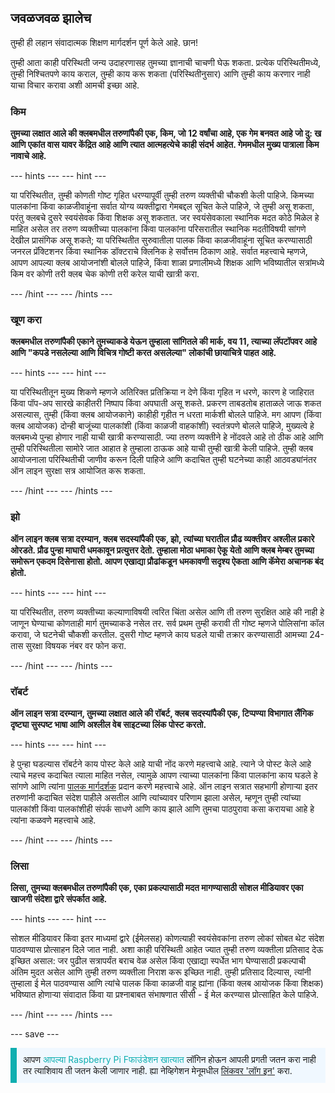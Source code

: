 ## जवळजवळ झालेच

तुम्ही ही लहान संवादात्मक शिक्षण मार्गदर्शन पूर्ण केले आहे. छान!

तुम्ही आता काही परिस्थिती जन्य उदाहरणासह तुमच्या ज्ञानाची चाचणी घेऊ शकता. प्रत्येक परिस्थितीमध्ये, तुम्ही निश्चितपणे काय कराल, तुम्ही काय करू शकता (परिस्थितीनुसार) आणि तुम्ही काय करणार नाही याचा विचार करावा अशी आमची इच्छा आहे.

### किम

**तुमच्या लक्षात आले की क्लबमधील तरुणांपैकी एक, किम, जो 12 वर्षांचा आहे, एक गेम बनवत आहे जो दु: ख आणि एकांत वास यावर केंद्रित आहे आणि त्यात आत्महत्येचे काही संदर्भ आहेत. गेममधील मुख्य पात्राला किम नावाचे आहे.**

--- hints ---
--- hint ---

या परिस्थितीत, तुम्ही कोणती गोष्ट गृहित धरण्यापूर्वी तुम्ही तरुण व्यक्तीची चौकशी केली पाहिजे. किमच्या पालकांना किंवा काळजीवाहूंना सर्वात योग्य व्यक्तीद्वारा गेमबद्दल सूचित केले पाहिजे, जे तुम्ही असू शकता, परंतु क्लबचे दुसरे स्वयंसेवक किंवा शिक्षक असू शकतात. जर स्वयंसेवकाला स्थानिक मदत कोठे मिळेल हे माहित असेल तर तरुण व्यक्तीच्या पालकांना किंवा पालकांना परिसरातील स्थानिक मदतीविषयी सांगणे देखील प्रासंगिक असू शकते; या परिस्थितीत सुरुवातीला पालक किंवा काळजीवाहूंना सूचित करण्यासाठी जनरल प्रॅक्टिशनर किंवा स्थानिक डॉक्टराचे क्लिनिक हे सर्वोत्तम ठिकाण आहे. सर्वात महत्त्वाचे म्हणजे, आपण आपल्या क्लब आयोजनांशी बोलले पाहिजे, किंवा शाळा प्रणालीमध्ये शिक्षक आणि भविष्यातील सत्रांमध्ये किम वर कोणी तरी क्लब चेक कोणी तरी करेल याची खात्री करा.

--- /hint ---
--- /hints ---

### खूण करा

**क्लबमधील तरुणांपैकी एकाने तुमच्याकडे येऊन तुम्हाला सांगितले की मार्क, वय 11, त्याच्या लॅपटॉपवर आहे आणि "कपडे नसलेल्या आणि विचित्र गोष्टी करत असलेल्या" लोकांची छायाचित्रे पाहत आहे.**

--- hints ---
--- hint ---

या परिस्थितीतून मुख्य शिकणे म्हणजे अतिरिक्त प्रतिक्रिया न देणे किंवा गृहित न धरणे, कारण हे जाहिरात किंवा पॉप-अप सारखे काहीतरी निष्पाप किंवा अपघाती असू शकते. प्रकरण ताबडतोब हाताळले जाऊ शकत असल्यास, तुम्ही (किंवा क्लब आयोजकाने) काहीही गृहीत न धरता मार्कशी बोलले पाहिजे. मग आपण (किंवा क्लब आयोजक) दोन्ही बाजूंच्या पालकांशी (किंवा काळजी वाहकांशी) स्वतंत्रपणे बोलले पाहिजे, मुख्यत्वे हे क्लबमध्ये पुन्हा होणार नाही याची खात्री करण्यासाठी. ज्या तरुण व्यक्तीने हे नोंदवले आहे तो ठीक आहे आणि तुम्ही परिस्थितीला सामोरे जात आहात हे तुम्हाला ठाऊक आहे याची तुम्ही खात्री केली पाहिजे. तुम्ही क्लब आयोजनाला परिस्थितीची जाणीव करून दिली पाहिजे आणि कदाचित तुम्ही घटनेच्या काही आठवड्यांनंतर ऑन लाइन सुरक्षा सत्र आयोजित करू शकता.

--- /hint ---
--- /hints ---

### झो

**ऑन लाइन क्लब सत्रा दरम्यान, क्लब सदस्यांपैकी एक, झो, त्यांच्या घरातील प्रौढ व्यक्तीवर अश्लील प्रकारे ओरडते. प्रौढ पुन्हा माघारी धमकावून प्रत्युत्तर देतो. तुम्हाला मोठा धमाका ऐकू येतो आणि क्लब मेम्बर तुमच्या समोरून एकदम दिसेनासा होतो. आपण एखाद्या प्रौढांकडून धमकावणी सदृश्य ऐकता आणि कॅमेरा अचानक बंद होतो.**

--- hints ---
--- hint ---

या परिस्थितीत, तरुण व्यक्तीच्या कल्याणाविषयी त्वरित चिंता असेल आणि ती तरुण सुरक्षित आहे की नाही हे जाणून घेण्याचा कोणताही मार्ग तुमच्याकडे नसेल तर. सर्व प्रथम तुम्ही करावी ती गोष्ट म्हणजे पोलिसांना कॉल करावा, जे घटनेची चौकशी करतील. दुसरी गोष्ट म्हणजे काय घडले याची तक्रार करण्यासाठी आमच्या 24-तास सुरक्षा विषयक नंबर वर फोन करा.

--- /hint ---
--- /hints ---

### रॉबर्ट

**ऑन लाइन सत्रा दरम्यान, तुमच्या लक्षात आले की रॉबर्ट, क्लब सदस्यांपैकी एक, टिप्पण्या विभागात लैंगिक दृष्ट्या सुस्पष्ट भाषा आणि अश्लील वेब साइटच्या लिंक पोस्ट करतो.**

--- hints ---
--- hint ---

हे पुन्हा घडल्यास रॉबर्टने काय पोस्ट केले आहे याची नोंद करणे महत्त्वाचे आहे. त्याने जे पोस्ट केले आहे त्याचे महत्त्व कदाचित त्याला माहित नसेल, त्यामुळे आपण त्याच्या पालकांना किंवा पालकांना काय घडले हे सांगणे आणि त्यांना [पालक मार्गदर्शक](https://help.coderdojo.com/cdkb/s/article/Parents-guide-to-CoderDojo) प्रदान करणे महत्त्वाचे आहे. ऑन लाइन सत्रात सहभागी होणार्‍या इतर तरुणांनी कदाचित संदेश पाहीले असतील आणि त्यांच्यावर परिणाम झाला असेल, म्हणून तुम्ही त्यांच्या पालकांशी किंवा पालकांशीही संपर्क साधणे आणि काय झाले आणि तुमचा पाठपुरावा कसा करायचा आहे हे त्यांना कळवणे महत्त्वाचे आहे.

--- /hint ---
--- /hints ---
### लिसा

**लिसा, तुमच्या क्लबमधील तरुणांपैकी एक, एका प्रकल्पासाठी मदत मागण्यासाठी सोशल मीडियावर एका खाजगी संदेशा द्वारे संपर्कात आहे.**

--- hints ---
--- hint ---

सोशल मीडियावर किंवा इतर माध्यमां द्वारे (ईमेलसह) कोणत्याही स्वयंसेवकांना तरुण लोकां सोबत थेट संदेश पाठवण्यास प्रोत्साहन दिले जात नाही. अशा काही परिस्थिती आहेत ज्यात तुम्ही तरुण व्यक्तीला प्रतिसाद देऊ इच्छित असाल: जर पुढील सत्रापर्यंत बराच वेळ असेल किंवा एखाद्या स्पर्धेत भाग घेण्यासाठी प्रकल्पाची अंतिम मुदत असेल आणि तुम्ही तरुण व्यक्तीला निराश करू इच्छित नाही. तुम्ही प्रतिसाद दिल्यास, त्यांनी तुम्हाला ई मेल पाठवण्यास आणि त्यांचे पालक किंवा काळजी वाहू ह्यांना (किंवा क्लब आयोजक किंवा शिक्षक) भविष्यात होणार्‍या संवादात किंवा या प्रश्नाबाबत संभाषणात सीसी - ई मेल करण्यास प्रोत्साहित केले पाहिजे.

--- /hint ---
--- /hints ---

--- save ---

<p style="border-left: solid; border-width:10px; border-color: #0faeb0; background-color: aliceblue; padding: 10px;">
आपण <span style="color: #0faeb0">आपल्या Raspberry Pi Fफाउंडेशन खात्यात </span>लॉगिन होऊन आपली प्रगती जतन करा नाही तर त्याशिवाय ती जतन केली जाणार नाही. ह्या नेव्हिगेशन मेनूमधील <a href="https://my.raspberrypi.org/login">लिंकवर 'लॉग इन'</a> करा.
</p>

